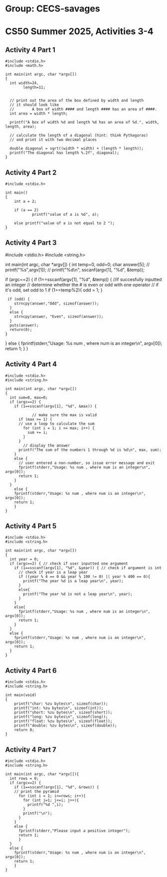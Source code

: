 # Group: CECS-savages
# CS50 Summer 2025, Activities 3-4

## Activity 4 Part 1
```
#include <stdio.h>
#include <math.h>

int main(int argc, char *argv[])
{
  int width=24,
  		length=11;

  
  // print out the area of the box defined by width and length
  // it should look like 
  // 		A box of width #### and length #### has an area of ####.
  int area = width * length;
  
  printf("A box of width %d and length %d has an area of %d.", width, length, area);

  // calculate the length of a diagonal (hint: think Pythagoras)
  // and print it with two decimal places
  
  double diagonal = sqrt((width * width) + (length * length));
  printf("The diagonal has length %.2f", diagonal);
}
```
## Activity 4 Part 2
```
#include <stdio.h>

int main()
{
    int a = 2;

    if (a == 2)
 		    printf("value of a is %d", a);
 
    else printf("value of a is not equal to 2 ");
}
```
## Activity 4 Part 3

#include <stdio.h>
#include <string.h>

int main(int argc, char *argv[])
{
  int temp=0,
      odd=0;
  char answer[5];
  // printf("%s",argv[1]);
  // printf("%d\n", sscanf(argv[1], "%d", &temp));

  if (argc==2) {
    if (1==sscanf(argv[1], "%d", &temp)) { //if succesfully inputted an integer
      // determine whether the # is even or odd with one operator
      // if it's odd, set odd to 1 
     if (1==temp%2){
        odd = 1;
     } 
      
     if (odd) {
        strncpy(answer,"Odd", sizeof(answer));
      }
      else {
        strncpy(answer, "Even", sizeof(answer));
      }
      puts(answer);
      return(0);
    }
  }
	else {
  	fprintf(stderr,"Usage: %s num , where num is an integer\n", argv[0]);
  	return 1;
	}
}

## Activity 4 Part 4
```
#include <stdio.h>
#include <string.h>

int main(int argc, char *argv[])
{
  int sum=0, max=0;
  if (argc==2) {
    if (1==sscanf(argv[1], "%d", &max)) {
      
			// make sure the max is valid
      if (max >= 1) {
      // use a loop to calculate the sum
        for (int i = 1; i <= max; i++) {
          sum += i; 
        }
      }
  		// display the answer
      printf("The sum of the numbers 1 through %d is %d\n", max, sum);
    }
    else {
      // user entered a non-number, so issue error message and exit
      fprintf(stderr,"Usage: %s num , where num is an integer\n", argv[0]);
      return 1;
    }
  }
	else {
  	fprintf(stderr,"Usage: %s num , where num is an integer\n", argv[0]);
  	return 1;
	}
}
```
## Activity 4 Part 5
```
#include <stdio.h>
#include <string.h>

int main(int argc, char *argv[])
{
  int year = 0;
  if (argc==2) { // check if user inputted one argument
    if (1==sscanf(argv[1], "%d", &year)) { // check if argument is int
      // check if year is a leap year
      if ((year % 4 == 0 && year % 100 != 0) || year % 400 == 0){
        printf("The year %d is a leap year\n", year);
      }
      else{
        printf("The year %d is not a leap year\n", year);
      }
    }
    else{
      fprintf(stderr,"Usage: %s num , where num is an integer\n", argv[0]);
      return 1;
    }
  }
  else {
    fprintf(stderr,"Usage: %s num , where num is an integer\n", argv[0]);
    return 1;
  }
}
```
## Activity 4 Part 6
```
#include <stdio.h>
#include <string.h>

int main(void)
{
    printf("char: %zu bytes\n", sizeof(char));
    printf("int: %zu bytes\n", sizeof(int));
    printf("short: %zu bytes\n", sizeof(short));
    printf("long: %zu bytes\n", sizeof(long));
    printf("float: %zu bytes\n", sizeof(float));
    printf("double: %zu bytes\n", sizeof(double));
    return 0;
}
```
## Activity 4 Part 7
```
#include <stdio.h>
#include <string.h>

int main(int argc, char *argv[]){
  int rows = 0;
  if (argc==2) {
    if (1==sscanf(argv[1], "%d", &rows)) {
	// print the pyramid
      for (int i = 1; i<=rows; i++){
        for (int j=1; j<=i; j++){
          printf("%d ",i);
        }
        printf("\n");
      }
    }
    else {
  	  fprintf(stderr,"Please input a positive integer");
  	  return 1;
	  } 
  }
  else {
  	fprintf(stderr,"Usage: %s num , where num is an integer\n", argv[0]);
  	return 1;
	}
}
```
